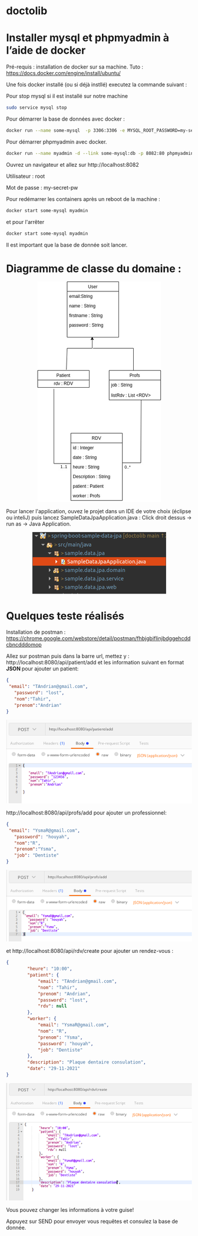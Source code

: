 # doctolib

# Installer mysql et phpmyadmin à l’aide de docker

Pré-requis : installation de docker sur sa machine. Tuto :  https://docs.docker.com/engine/install/ubuntu/

Une fois docker installé (ou si déjà instllé) executez la commande suivant : 

Pour stop mysql si il est installé sur notre machine

```bash
sudo service mysql stop

```

Pour démarrer la base de données avec docker : 

```bash
docker run --name some-mysql  -p 3306:3306 -e MYSQL_ROOT_PASSWORD=my-secret-pw -d mysql:latest

```

Pour démarrer phpmyadmin avec docker.

```bash
docker run --name myadmin -d --link some-mysql:db -p 8082:80 phpmyadmin

```

Ouvrez un navigateur et allez sur http://localhost:8082

Utilisateur : root

Mot de passe : my-secret-pw

Pour redémarrer les containers après un reboot de la machine : 

```bash
docker start some-mysql myadmin 

```

et pour l'arrêter
```bash
docker start some-mysql myadmin 

```

Il est important que la base de donnée soit lancer.



# Diagramme de classe du domaine : 
<p align="center">
  <img  src="./images/spring_diagram.jpg">
</p>


Pour lancer l'application, ouvez le projet dans un IDE de votre choix (éclipse ou inteliJ) puis lancez SampleDataJpaApplication.java : 
Click droit dessus -> run as -> Java Application.

<p align="center">
  <img  src="./images/eclipse.png">
</p>

# Quelques teste réalisés

Installation de postman : https://chrome.google.com/webstore/detail/postman/fhbjgbiflinjbdggehcddcbncdddomop


Allez sur postman puis dans la barre url, mettez y : http://localhost:8080/api/patient/add et les information suivant en format <b>JSON </b> pour ajouter un patient: 

```json
{
 "email": "TAndrian@gmail.com",
   "password": "lost",
   "nom":"Tahir",
   "prenom":"Andrian"
}
```

<p align="center">
  <img  src="./images/patient.png">
</p>

 http://localhost:8080/api/profs/add pour ajouter un professionnel: 

```json
{
 "email": "YsmaR@gmail.com",
   "password": "houyah",
   "nom":"R",
   "prenom":"Ysma",
   "job": "Dentiste"
}
```

<p align="center">
  <img  src="./images/profs.png">
</p>
et http://localhost:8080/api/rdv/create pour ajouter un rendez-vous : 

```json
{		
		"heure": "10:00",
        "patient": {
            "email": "TAndrian@gmail.com",
            "nom": "Tahir",
            "prenom": "Andrian",
            "password": "lost",
            "rdv": null
        },
        "worker": {
            "email": "YsmaR@gmail.com",
            "nom": "R",
            "prenom": "Ysma",
            "password": "houyah",
            "job": "Dentiste"
        },
        "description": "Plaque dentaire consulation",
        "date": "29-11-2021"
}
```
<p align="center">
  <img  src="./images/rdv.png">
</p>

Vous pouvez changer les informations à votre guise!

Appuyez sur SEND pour envoyer vous requêtes et consulez la base de donnée.

